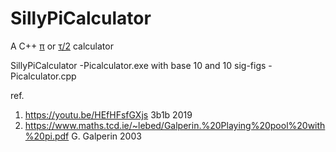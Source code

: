 # SillyPiCalculator
A C++ [π](https://en.wikipedia.org/wiki/Pi) or [τ/2](https://en.wikipedia.org/wiki/Turn_(angle)#Tau_proposals) calculator

SillyPiCalculator
 -Picalculator.exe with base 10 and 10 sig-figs
 -Picalculator.cpp

ref.  
1. https://youtu.be/HEfHFsfGXjs 3b1b 2019
2. https://www.maths.tcd.ie/~lebed/Galperin.%20Playing%20pool%20with%20pi.pdf G. Galperin 2003
